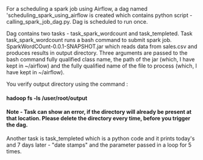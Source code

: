 For a scheduling a spark job using Airflow, a dag named 'scheduling_spark_using_airflow is created which contains python script -  calling_spark_job_dag.py. Dag is scheduled to run once. 

Dag contains two tasks - task_spark_wordcount and task_templeted. Task task_spark_wordcount runs a bash command to submit spark job. SparkWordCOunt-0.0.1-SNAPSHOT.jar which reads data from sales.csv and produces results in output directory. Three arguments are passed to the bash command fully qualified class name, the path of the jar (which, I have kept in ~/airflow) and the fully qualified name of the file to process  (which, I have kept in ~/airflow).

You verify output directory using the command : 
#### hadoop fs -ls /user/root/output
 
#### Note - Task can show an error, if the directory will already be present at that location. Please delete the directory every time, before you trigger the dag. 

Another task is task_templeted which is a python code and it prints today's and 7 days later - "date stamps" and the parameter passed in a loop for 5 times.

